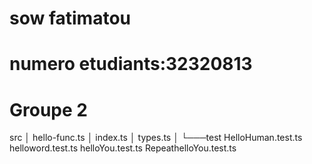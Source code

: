 # sow fatimatou
# numero etudiants:32320813
# Groupe 2
src
│       hello-func.ts
│       index.ts
│       types.ts
│
└───test
        HelloHuman.test.ts
        helloword.test.ts
        helloYou.test.ts
        RepeathelloYou.test.ts
